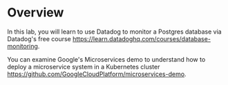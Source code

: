 # Overview
In this lab, you will learn to use Datadog to monitor a Postgres database via Datadog's free course https://learn.datadoghq.com/courses/database-monitoring.

You can examine Google's Microservices demo to understand how to deploy a microservice system in a Kubernetes cluster https://github.com/GoogleCloudPlatform/microservices-demo.
